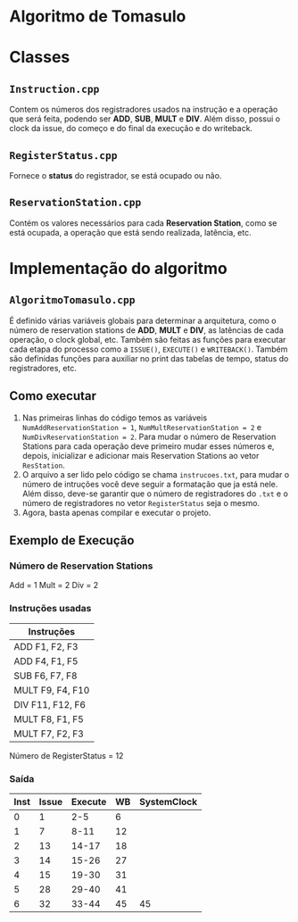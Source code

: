 # Algoritmo de Tomasulo

# Classes

## `Instruction.cpp`

Contem os números dos registradores usados na instrução 
e a operação que será feita, podendo ser **ADD**, **SUB**, **MULT** e **DIV**.
Além disso, possui o clock da issue, do começo e do final da execução e do writeback.

## `RegisterStatus.cpp`

Fornece o **status** do registrador, se está ocupado ou não.

## `ReservationStation.cpp`

Contém os valores necessários para cada **Reservation Station**, como se está ocupada,
a operação que está sendo realizada, latência, etc.

# Implementação do algoritmo

## `AlgoritmoTomasulo.cpp`

É definido várias variáveis globais para determinar a arquitetura, como o número de reservation
stations de **ADD**, **MULT** e **DIV**, as latências de cada operação, o clock global, etc.
Também são feitas as funções para executar cada etapa do processo como a `ISSUE()`, `EXECUTE()`
e `WRITEBACK()`.
Também são definidas funções para auxiliar no print das tabelas de tempo, status do registradores, etc.

## Como executar

1. Nas primeiras linhas do código temos as variáveis `NumAddReservationStation = 1`, `NumMultReservationStation = 2` e `NumDivReservationStation = 2`.
Para mudar o número de Reservation Stations para cada operação deve primeiro mudar esses números e, depois, inicializar e adicionar mais
Reservation Stations ao vetor `ResStation`.
2. O arquivo a ser lido pelo código se chama `instrucoes.txt`, para mudar o número de intruções você deve seguir a formatação que ja está nele.
Além disso, deve-se garantir que o número de registradores do `.txt` e o número de registradores no vetor `RegisterStatus` seja o mesmo.
3. Agora, basta apenas compilar e executar o projeto.

## Exemplo de Execução

### Número de Reservation Stations

Add = 1
Mult = 2
Div = 2

### Instruções usadas

| Instruções       |
|------------------|
| ADD F1, F2, F3   |
| ADD F4, F1, F5   |
| SUB F6, F7, F8   |
| MULT F9, F4, F10 |
| DIV F11, F12, F6 |
| MULT F8, F1, F5  |
| MULT F7, F2, F3  |

Número de RegisterStatus = 12

### Saída 

| Inst | Issue | Execute | WB | SystemClock |
|------|-------|---------|----|-------------|
| 0    | 1     | 2-5     | 6  |             |
| 1    | 7     | 8-11    | 12 |             |
| 2    | 13    | 14-17   | 18 |             |
| 3    | 14    | 15-26   | 27 |             |
| 4    | 15    | 19-30   | 31 |             |
| 5    | 28    | 29-40   | 41 |             |
| 6    | 32    | 33-44   | 45 | 45          |
